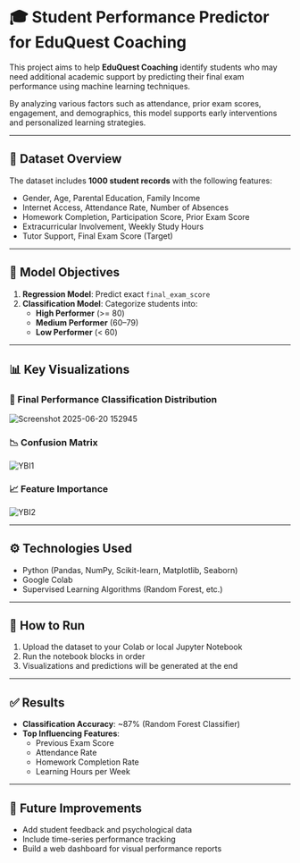 # 🎓 Student Performance Predictor for EduQuest Coaching

This project aims to help **EduQuest Coaching** identify students who may need additional academic support by predicting their final exam performance using machine learning techniques.  

By analyzing various factors such as attendance, prior exam scores, engagement, and demographics, this model supports early interventions and personalized learning strategies.

---

## 📁 Dataset Overview

The dataset includes **1000 student records** with the following features:
- Gender, Age, Parental Education, Family Income  
- Internet Access, Attendance Rate, Number of Absences  
- Homework Completion, Participation Score, Prior Exam Score  
- Extracurricular Involvement, Weekly Study Hours  
- Tutor Support, Final Exam Score (Target)

---

## 🧠 Model Objectives

1. **Regression Model**: Predict exact `final_exam_score`
2. **Classification Model**: Categorize students into:
   - **High Performer** (>= 80)
   - **Medium Performer** (60–79)
   - **Low Performer** (< 60)

---

## 📊 Key Visualizations

### 🎯 Final Performance Classification Distribution
![Screenshot 2025-06-20 152945](https://github.com/user-attachments/assets/bacfaed1-2f35-451a-9ab0-9d3eb40ce9f2)


### 📉 Confusion Matrix
![YBI1](https://github.com/user-attachments/assets/43ff2691-5b71-458a-a34b-365e9f5ed63e)


### 📈 Feature Importance
![YBI2](https://github.com/user-attachments/assets/6d910e8c-9872-4bed-af05-9bf82f0b568e)



---

## ⚙️ Technologies Used

- Python (Pandas, NumPy, Scikit-learn, Matplotlib, Seaborn)
- Google Colab
- Supervised Learning Algorithms (Random Forest, etc.)

---

## 🚀 How to Run

1. Upload the dataset to your Colab or local Jupyter Notebook
2. Run the notebook blocks in order
3. Visualizations and predictions will be generated at the end

---

## ✅ Results

- **Classification Accuracy**: ~87% (Random Forest Classifier)
- **Top Influencing Features**:
  - Previous Exam Score
  - Attendance Rate
  - Homework Completion Rate
  - Learning Hours per Week

---

## 📌 Future Improvements

- Add student feedback and psychological data
- Include time-series performance tracking
- Build a web dashboard for visual performance reports


